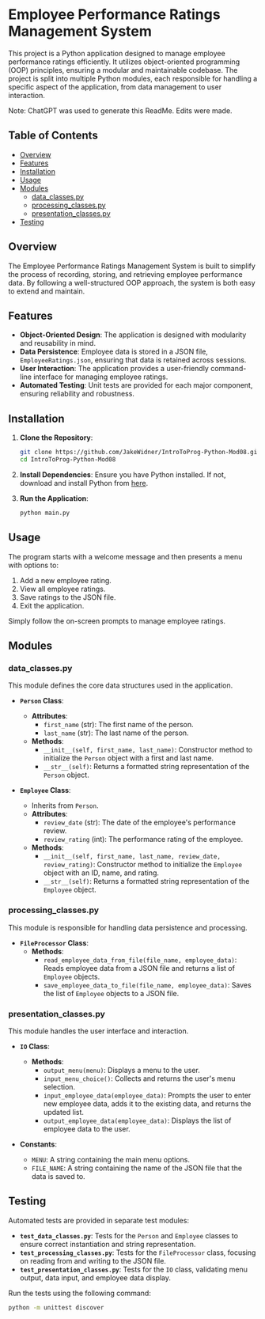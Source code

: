 # Employee Performance Ratings Management System

This project is a Python application designed to manage employee performance ratings efficiently. It utilizes object-oriented programming (OOP) principles, ensuring a modular and maintainable codebase. The project is split into multiple Python modules, each responsible for handling a specific aspect of the application, from data management to user interaction.

Note: ChatGPT was used to generate this ReadMe. Edits were made.

## Table of Contents

- [Overview](#overview)
- [Features](#features)
- [Installation](#installation)
- [Usage](#usage)
- [Modules](#modules)
  - [data_classes.py](#data_classespy)
  - [processing_classes.py](#processing_classespy)
  - [presentation_classes.py](#presentation_classespy)
- [Testing](#testing)

## Overview

The Employee Performance Ratings Management System is built to simplify the process of recording, storing, and retrieving employee performance data. By following a well-structured OOP approach, the system is both easy to extend and maintain.

## Features

- **Object-Oriented Design**: The application is designed with modularity and reusability in mind.
- **Data Persistence**: Employee data is stored in a JSON file, `EmployeeRatings.json`, ensuring that data is retained across sessions.
- **User Interaction**: The application provides a user-friendly command-line interface for managing employee ratings.
- **Automated Testing**: Unit tests are provided for each major component, ensuring reliability and robustness.

## Installation

1. **Clone the Repository**:
   ```bash
   git clone https://github.com/JakeWidner/IntroToProg-Python-Mod08.git
   cd IntroToProg-Python-Mod08
2. **Install Dependencies**:
   Ensure you have Python installed. If not, download and install Python from [here](https://www.python.org/downloads/).

3. **Run the Application**:
   ```bash
   python main.py
   
## Usage

The program starts with a welcome message and then presents a menu with options to:
1. Add a new employee rating.
2. View all employee ratings.
3. Save ratings to the JSON file.
4. Exit the application.

Simply follow the on-screen prompts to manage employee ratings.

## Modules

### data_classes.py

This module defines the core data structures used in the application.

- **`Person` Class**:
  - **Attributes**:
    - `first_name` (str): The first name of the person.
    - `last_name` (str): The last name of the person.
  - **Methods**:
    - `__init__(self, first_name, last_name)`: Constructor method to initialize the `Person` object with a first and last name.
    - `__str__(self)`: Returns a formatted string representation of the `Person` object.

- **`Employee` Class**:
  - Inherits from `Person`.
  - **Attributes**:
    - `review_date` (str): The date of the employee's performance review.
    - `review_rating` (int): The performance rating of the employee.
  - **Methods**:
    - `__init__(self, first_name, last_name, review_date, review_rating)`: Constructor method to initialize the `Employee` object with an ID, name, and rating.
    - `__str__(self)`: Returns a formatted string representation of the `Employee` object.

### processing_classes.py

This module is responsible for handling data persistence and processing.

- **`FileProcessor` Class**:
  - **Methods**:
    - `read_employee_data_from_file(file_name, employee_data)`: Reads employee data from a JSON file and returns a list of `Employee` objects.
    - `save_employee_data_to_file(file_name, employee_data)`: Saves the list of `Employee` objects to a JSON file.

### presentation_classes.py

This module handles the user interface and interaction.

- **`IO` Class**:
  - **Methods**:
    - `output_menu(menu)`: Displays a menu to the user.
    - `input_menu_choice()`: Collects and returns the user's menu selection.
    - `input_employee_data(employee_data)`: Prompts the user to enter new employee data, adds it to the existing data, and returns the updated list.
    - `output_employee_data(employee_data)`: Displays the list of employee data to the user.

- **Constants**:
  - `MENU`: A string containing the main menu options.
  - `FILE_NAME`: A string containing the name of the JSON file that the data is saved to.

## Testing

Automated tests are provided in separate test modules:

- **`test_data_classes.py`**: Tests for the `Person` and `Employee` classes to ensure correct instantiation and string representation.
- **`test_processing_classes.py`**: Tests for the `FileProcessor` class, focusing on reading from and writing to the JSON file.
- **`test_presentation_classes.py`**: Tests for the `IO` class, validating menu output, data input, and employee data display.

Run the tests using the following command:
```bash
python -m unittest discover
